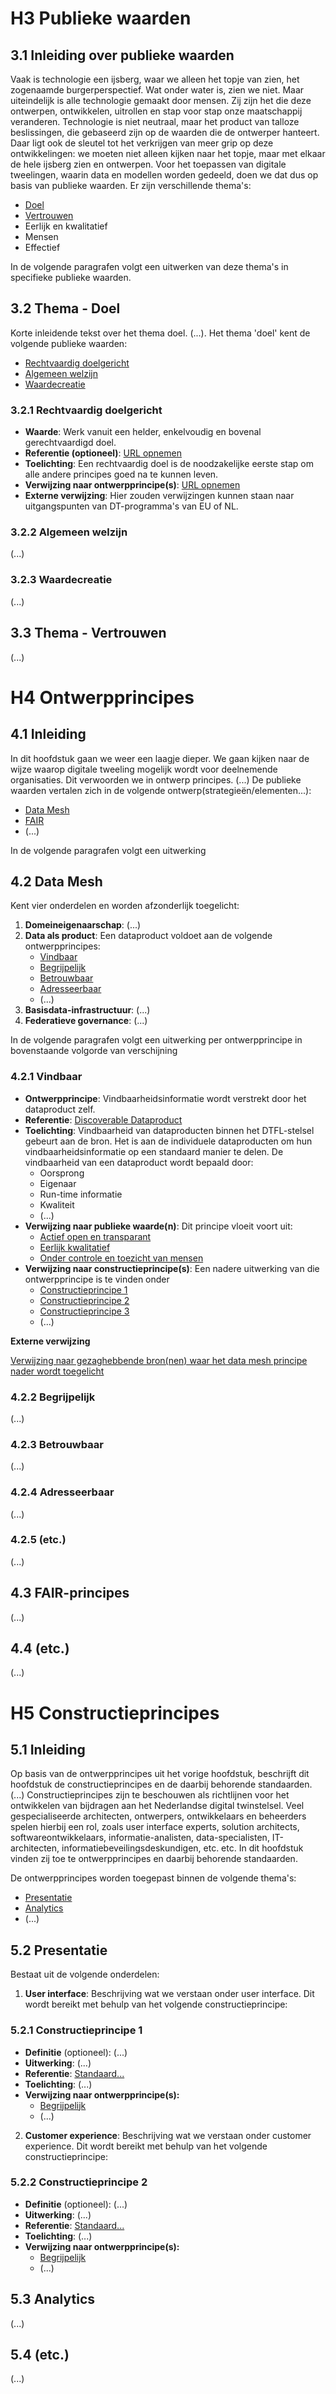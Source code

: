 # H3 Publieke waarden

## 3.1	Inleiding over publieke waarden

Vaak is technologie een ijsberg, waar we alleen het topje van zien, het zogenaamde burgerperspectief. Wat onder water is, zien we niet. Maar uiteindelijk is alle technologie gemaakt door mensen. Zij zijn het die deze ontwerpen, ontwikkelen, uitrollen en stap voor stap onze maatschappij veranderen. Technologie is niet neutraal, maar het product van talloze beslissingen, die gebaseerd zijn op de waarden die de ontwerper hanteert. Daar ligt ook de sleutel tot het verkrijgen van meer grip op deze ontwikkelingen: we moeten niet alleen kijken naar het topje, maar met elkaar de hele ijsberg zien en ontwerpen. Voor het toepassen van digitale tweelingen, waarin data en modellen worden gedeeld, doen we dat dus op basis van publieke waarden. Er zijn verschillende thema's:

 * [Doel](https://github.com/Geonovum/DTFL/blob/main/Referentie%20Architectuur/draft/uitgewerkt_voorbeeld_samenhang_h345.md#32thema---doel)
 * [Vertrouwen](https://github.com/Geonovum/DTFL/blob/main/Referentie%20Architectuur/draft/uitgewerkt_voorbeeld_samenhang_h345.md#33thema---vertrouwen)
 * Eerlijk en kwalitatief
 * Mensen
 * Effectief

In de volgende paragrafen volgt een uitwerken van deze thema's in specifieke publieke waarden.

## 3.2	Thema - Doel

Korte inleidende tekst over het thema doel. (...). Het thema 'doel' kent de volgende publieke waarden:

 * [Rechtvaardig doelgericht](https://github.com/Geonovum/DTFL/blob/main/Referentie%20Architectuur/draft/uitgewerkt_voorbeeld_samenhang_h345.md#321rechtvaardig-doelgericht)
 * [Algemeen welzijn](https://github.com/Geonovum/DTFL/blob/main/Referentie%20Architectuur/draft/uitgewerkt_voorbeeld_samenhang_h345.md#322algemeen-welzijn)
 * [Waardecreatie](https://github.com/Geonovum/DTFL/blob/main/Referentie%20Architectuur/draft/uitgewerkt_voorbeeld_samenhang_h345.md#323waardecreatie)

### 3.2.1	Rechtvaardig doelgericht

* **Waarde**: Werk vanuit een helder, enkelvoudig en bovenal gerechtvaardigd doel.
* **Referentie (optioneel)**: [URL opnemen](URL)
* **Toelichting**: Een rechtvaardig doel is de noodzakelijke eerste stap om alle andere principes goed na te kunnen leven.
* **Verwijzing naar ontwerpprincipe(s)**: [URL opnemen](URL)
* **Externe verwijzing**: Hier zouden verwijzingen kunnen staan naar uitgangspunten van DT-programma's van EU of NL.

### 3.2.2	Algemeen welzijn
(...)

### 3.2.3	Waardecreatie
(...)

## 3.3	Thema - Vertrouwen
(...)

# H4 Ontwerpprincipes
## 4.1	Inleiding
In dit hoofdstuk gaan we weer een laagje dieper. We gaan kijken naar de wijze waarop digitale tweeling mogelijk wordt voor deelnemende organisaties. Dit verwoorden we in ontwerp principes. (...) De publieke waarden vertalen zich in de volgende ontwerp(strategieën/elementen...):

 * [Data Mesh](https://github.com/Geonovum/DTFL/blob/main/Referentie%20Architectuur/draft/uitgewerkt_voorbeeld_samenhang_h345.md#42-data-mesh)
 * [FAIR](https://github.com/Geonovum/DTFL/blob/main/Referentie%20Architectuur/draft/uitgewerkt_voorbeeld_samenhang_h345.md#43-fair-principes)
 * (...)

In de volgende paragrafen volgt een uitwerking

## 4.2 Data Mesh

Kent vier onderdelen en worden afzonderlijk toegelicht: 

1. **Domeineigenaarschap**: (...)
2. **Data als product**: Een dataproduct voldoet aan de volgende ontwerpprincipes:
    * [Vindbaar](https://github.com/Geonovum/DTFL/blob/main/Referentie%20Architectuur/draft/uitgewerkt_voorbeeld_samenhang_h345.md#421vindbaar)
    * [Begrijpelijk](https://github.com/Geonovum/DTFL/blob/main/Referentie%20Architectuur/draft/uitgewerkt_voorbeeld_samenhang_h345.md#422begrijpelijk)
    * [Betrouwbaar](https://github.com/Geonovum/DTFL/blob/main/Referentie%20Architectuur/draft/uitgewerkt_voorbeeld_samenhang_h345.md#423betrouwbaar)
    * [Adresseerbaar](https://github.com/Geonovum/DTFL/blob/main/Referentie%20Architectuur/draft/uitgewerkt_voorbeeld_samenhang_h345.md#424adresseerbaar)
    * (...)
3. **Basisdata-infrastructuur**: (...)
4. **Federatieve governance**: (...)

In de volgende paragrafen volgt een uitwerking per ontwerpprincipe in bovenstaande volgorde van verschijning

### 4.2.1	Vindbaar

 * **Ontwerpprincipe**: Vindbaarheidsinformatie wordt verstrekt door het dataproduct zelf. 
 * **Referentie**: [Discoverable Dataproduct](https://martinfowler.com/articles/data-monolith-to-mesh.html#DataAndProductThinkingConvergence)
 * **Toelichting**: Vindbaarheid van dataproducten binnen het DTFL-stelsel gebeurt aan de bron. Het is aan de individuele dataproducten om hun 
vindbaarheidsinformatie op een standaard manier te delen. De vindbaarheid van een dataproduct wordt bepaald door:
    * Oorsprong
    * Eigenaar
    * Run-time informatie
    * Kwaliteit
    * (...)
* **Verwijzing naar publieke waarde(n)**: Dit principe vloeit voort uit:
    * [Actief open en transparant](URL)
    * [Eerlijk kwalitatief](URL)
    * [Onder controle en toezicht van mensen](URL)
* **Verwijzing naar constructieprincipe(s)**: Een nadere uitwerking van die ontwerpprincipe is te vinden onder
    * [Constructieprincipe 1](https://github.com/Geonovum/DTFL/blob/main/Referentie%20Architectuur/draft/uitgewerkt_voorbeeld_samenhang_h345.md#521constructieprincipe-1)
    * [Constructieprincipe 2](interneLinkNaarConstructieprincipe2)
    * [Constructieprincipe 3](interneLinkNaarConstructieprincipe3)
    * (...)

**Externe verwijzing**

[Verwijzing naar gezaghebbende bron(nen) waar het data mesh principe nader wordt toegelicht](URL)

### 4.2.2	Begrijpelijk

(...)

### 4.2.3 	Betrouwbaar

(...)

### 4.2.4	Adresseerbaar

(...)

### 4.2.5	(etc.)

(...)

## 4.3 FAIR-principes

(...)

## 4.4 	(etc.)

(...)

# H5 Constructieprincipes

## 5.1 Inleiding

Op basis van de ontwerpprincipes uit het vorige hoofdstuk, beschrijft dit hoofdstuk de constructieprincipes en de daarbij behorende standaarden. (...) Constructieprincipes zijn te beschouwen als richtlijnen voor het ontwikkelen van bijdragen aan het Nederlandse digital twinstelsel. Veel gespecialiseerde architecten, ontwerpers, ontwikkelaars en beheerders spelen hierbij een rol, zoals user interface experts, solution architects, softwareontwikkelaars, informatie-analisten, data-specialisten, IT-architecten, informatiebeveilingsdeskundigen, etc. etc. In dit hoofdstuk vinden zij toe te ontwerpprincipes en daarbij behorende standaarden.

De ontwerpprincipes worden toegepast binnen de volgende thema's:
 * [Presentatie](https://github.com/Geonovum/DTFL/blob/main/Referentie%20Architectuur/draft/uitgewerkt_voorbeeld_samenhang_h345.md#52-presentatie)
 * [Analytics ](https://github.com/Geonovum/DTFL/blob/main/Referentie%20Architectuur/draft/uitgewerkt_voorbeeld_samenhang_h345.md#53-analytics)
 * (...)

## 5.2 Presentatie

Bestaat uit de volgende onderdelen:

 1. **User interface**: Beschrijving wat we verstaan onder user interface. Dit wordt bereikt met behulp van het volgende constructieprincipe:

### 5.2.1	Constructieprincipe 1

 * **Definitie** (optioneel): (...)
 * **Uitwerking**: (...)
 * **Referentie**: [Standaard...](URL)
 * **Toelichting**: (...)
 * **Verwijzing naar ontwerpprincipe(s):**
    * [Begrijpelijk](https://github.com/Geonovum/DTFL/blob/main/Referentie%20Architectuur/draft/uitgewerkt_voorbeeld_samenhang_h345.md#422begrijpelijk)
    * (...)

 2. **Customer experience**: Beschrijving wat we verstaan onder customer experience. Dit wordt bereikt met behulp van het volgende constructieprincipe:

### 5.2.2 Constructieprincipe 2

 * **Definitie** (optioneel): (...)
 * **Uitwerking**: (...)
 * **Referentie**: [Standaard...](URL)
 * **Toelichting**: (...)
 * **Verwijzing naar ontwerpprincipe(s):**
    * [Begrijpelijk](https://github.com/Geonovum/DTFL/blob/main/Referentie%20Architectuur/draft/uitgewerkt_voorbeeld_samenhang_h345.md#422begrijpelijk)
    * (...)

## 5.3 Analytics

(...)

## 5.4 (etc.)

(...)